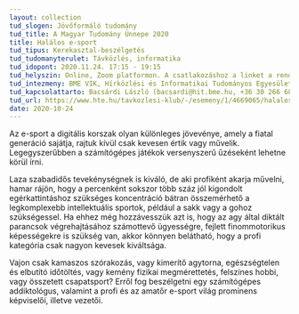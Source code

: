 ```yaml
---
layout: collection
tud_slogen: Jövőformáló tudomány
tud_title: A Magyar Tudomány Ünnepe 2020
title: Halálos e-sport
tud_tipus: Kerekasztal-beszélgetés
tud_tudomanyterulet: Távközlés, informatika
tud_idopont: 2020.11.24. 17:15 - 19:15
tud_helyszin: Online, Zoom platformon. A csatlakozáshoz a linket a rendezvény honlapján tesszük közzé.
tud_intezmeny: BME VIK, Hírközlési és Informatikai Tudományos Egyesület
tud_kapcsolattarto: Bacsárdi László (bacsardi@hit.bme.hu, +36 30 266 6845), Heszberger Zalán (heszi12@gmail.com)
tud_url: https://www.hte.hu/tavkozlesi-klub/-/esemeny/1/4669065/halalos-e-sport-tavkozlesi-szakosztaly
date: 2020-10-24
---
```

Az e-sport a digitális korszak olyan különleges jövevénye, amely a fiatal generáció sajátja, rajtuk kívül csak kevesen értik vagy művelik. Legegyszerűbben a számítógépes játékok versenyszerű űzéseként lehetne körül írni.

Laza szabadidős tevekénységnek is kiváló, de aki profiként akarja művelni, hamar rájön, hogy a percenként sokszor több száz jól kigondolt egérkattintáshoz szükséges koncentráció bátran összemérhető a legkomplexebb intellektuális sportok, például a sakk vagy a gohoz szükségessel.
Ha ehhez még hozzávesszük azt is, hogy az agy által diktált parancsok végrehajtásához számottevő ügyességre, fejlett finommotorikus képességekre is szükség van, akkor könnyen belátható, hogy a profi kategória csak nagyon kevesek kiváltsága.

Vajon csak kamaszos szórakozás, vagy kimerítő agytorna, egészségtelen és elbutító időtöltés, vagy kemény fizikai megmérettetés, felszínes hobbi, vagy összetett csapatsport? Erről fog beszélgetni egy számítógépes addiktológus, valamint a profi és az amatőr e-sport világ prominens képviselői, illetve vezetői.